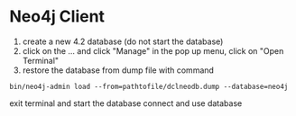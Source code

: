 
# Neo4j Client

1. create a new 4.2 database (do not start the database)
2. click on the ... and click "Manage" in the pop up menu, click on "Open Terminal" 
3. restore the database from dump file with command

`bin/neo4j-admin load --from=pathtofile/dclneodb.dump --database=neo4j`

exit terminal and start the database
connect and use database
